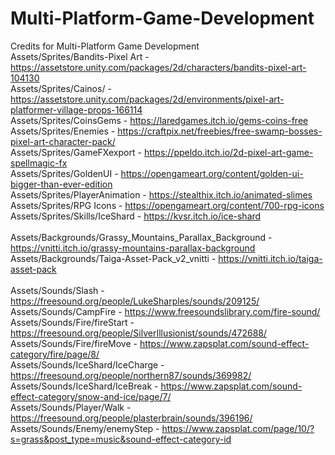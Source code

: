 # Multi-Platform-Game-Development
Credits for Multi-Platform Game Development<br/>
Assets/Sprites/Bandits-Pixel Art - https://assetstore.unity.com/packages/2d/characters/bandits-pixel-art-104130<br/>
Assets/Sprites/Cainos/ - https://assetstore.unity.com/packages/2d/environments/pixel-art-platformer-village-props-166114 <br/>
Assets/Sprites/CoinsGems - https://laredgames.itch.io/gems-coins-free <br/>
Assets/Sprites/Enemies - https://craftpix.net/freebies/free-swamp-bosses-pixel-art-character-pack/ <br/>
Assets/Sprites/GameFXexport - https://ppeldo.itch.io/2d-pixel-art-game-spellmagic-fx<br/>
Assets/Sprites/GoldenUI - https://opengameart.org/content/golden-ui-bigger-than-ever-edition<br/>
Assets/Sprites/PlayerAnimation - https://stealthix.itch.io/animated-slimes <br/>
Assets/Sprites/RPG Icons - https://opengameart.org/content/700-rpg-icons<br/>
Assets/Sprites/Skills/IceShard - https://kvsr.itch.io/ice-shard<br/>
<br/>
Assets/Backgrounds/Grassy_Mountains_Parallax_Background - https://vnitti.itch.io/grassy-mountains-parallax-background<br/>
Assets/Backgrounds/Taiga-Asset-Pack_v2_vnitti - https://vnitti.itch.io/taiga-asset-pack<br/>
<br/>
Assets/Sounds/Slash - https://freesound.org/people/LukeSharples/sounds/209125/<br/>
Assets/Sounds/CampFire - https://www.freesoundslibrary.com/fire-sound/<br/>
Assets/Sounds/Fire/fireStart - https://freesound.org/people/SilverIllusionist/sounds/472688/<br/>
Assets/Sounds/Fire/fireMove - https://www.zapsplat.com/sound-effect-category/fire/page/8/<br/>
Assets/Sounds/IceShard/IceCharge - https://freesound.org/people/northern87/sounds/369982/<br/>
Assets/Sounds/IceShard/IceBreak - https://www.zapsplat.com/sound-effect-category/snow-and-ice/page/7/<br/>
Assets/Sounds/Player/Walk - https://freesound.org/people/plasterbrain/sounds/396196/<br/>
Assets/Sounds/Enemy/enemyStep - https://www.zapsplat.com/page/10/?s=grass&post_type=music&sound-effect-category-id<br/>
